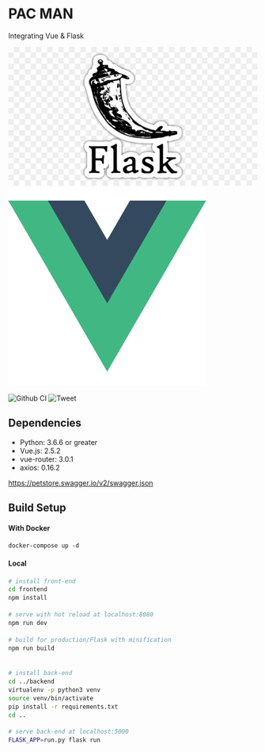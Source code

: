 
<div class="text-center">
  <h1>PAC MAN</h1>
  <p>Integrating Vue & Flask</p>
</div>

![Flask](https://github.com/teaglebuilt/PacMan/blob/master/static/flask.jpg)
![Vue](https://github.com/teaglebuilt/PacMan/blob/master/static/vue.png)

![Github CI](https://github.com/teaglebuilt/PacMan/workflows/Docker%20Test/badge.svg)
![Tweet](https://img.shields.io/twitter/url?url=https%3A%2F%2Fgithub.com%2Fteaglebuilt%2FPacMan%2F)


## Dependencies

* Python: 3.6.6 or greater
* Vue.js: 2.5.2
* vue-router: 3.0.1
* axios: 0.16.2


https://petstore.swagger.io/v2/swagger.json

## Build Setup

####  With Docker

```
docker-compose up -d

```

####  Local


``` bash
# install front-end
cd frontend
npm install

# serve with hot reload at localhost:8080
npm run dev

# build for production/Flask with minification
npm run build


# install back-end
cd ../backend
virtualenv -p python3 venv
source venv/bin/activate
pip install -r requirements.txt
cd ..

# serve back-end at localhost:5000
FLASK_APP=run.py flask run
```
